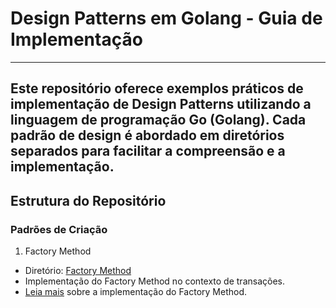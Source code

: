 
# Design Patterns em Golang - Guia de Implementação
---
Este repositório oferece exemplos práticos de implementação de Design Patterns utilizando a linguagem de programação Go (Golang). Cada padrão de design é abordado em diretórios separados para facilitar a compreensão e a implementação.
---

## Estrutura do Repositório
### Padrões de Criação
1. Factory Method
  - Diretório: [Factory Method](./)
  - Implementação do Factory Method no contexto de transações.
  - [Leia mais](https://refactoring.guru/pt-br/design-patterns/factory-method) sobre a implementação do Factory Method.
